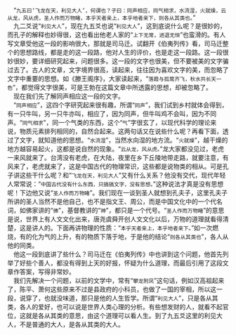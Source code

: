 &emsp;“``九五曰‘飞龙在天，利见大人’，何谓也？子曰：同声相应，同气相求，水流湿，火就燥，云从龙，风从虎，圣人作而万物睹，本乎天者亲上，本乎地者亲下，则各从其类也。``”<br>&emsp;九二爻说“``利见大人``”，现在九五爻也说“``利见大人``”，这到底说什么呢？是很妙的，而孔子的解释也妙得很，这也看出他老人家的“``上下无常，进退无恒``”也蛮滑的。有人写文章受他这一段的影响很大，那就是司马迁。试翻开《伯夷列传》看，司马迁整个的思想路线，都是走的这一段路，他对人生的评价，也是走这一段路。这一段很妙很妙，要详细研究起来，问题很多。这一段的文字也很美，但不要被美的文字骗过去了。古人的文章，文字境界很高，读起来，往往因为喜欢文字的美，而忽略了文字中重要的思想。如《滕王阁序》，大家读起来，“``落霞与孤鹜齐飞，秋水共长天一色``”，都觉得文字很美，可是王勃在这篇文章中所透露的思想，却被忽略了。<br>&emsp;现在我们先了解同声相应这一段的文字。<br>&emsp;“``同声相应``”，这四个字研究起来很有趣，所谓“``同声``”，我们试到乡村就体会得到，有一只牛叫，另一只牛亦叫，相应了，因为同声，但牛叫鸡不会叫，因为不同声。“``同气相求``”，同一个气类的东西，这个“``气``”字很玄了，以现代科学的理论来说，物质元素排列相同的，自然合起来。这两句话又在说些什么呢？再看下面，透过了文字，就知道他的思想。“``水流湿``”，当然水向湿的地方流。“``火就燥``”，越干燥的地方越容易起火，这都是说自然的现象。“``云从龙，风从虎。``”龙大家都没见过，老虎一来风就来了。台湾没有老虎，在大陆，夜里在乡下丘陵地带走路，就要注意，有风来了，老虎就来了，这是中国古代的物理常识，这些都是说物类的相从。可是孔子讲这些干什么呢？和“``飞龙在天，利见大人``”又有什么关系？他没有交代，现代年轻人常常说：“``中国古代没有什么东西，只搞搞文字，没有思想。``”这种说法才真是没有思想呢！下边他又说“``圣人作而万物睹``”。我们现在一谈到圣人就想到孔夫子，这里孔夫子所讲的圣人当然不是他自己，也不是指文王、周公，而是中国文化中的一个代名词，如佛家讲的“``佛``”，基督教讲的“``神``”，都只是一个代号。“``圣人作而万物睹``”的意思是说，世界上有人文文化出来，唐尧虞舜开创人文文化以后，万物的道理就看得清楚，这是讲人的。下面再讲物理的性质：“``本乎天者亲上，本乎地者亲下。``”如一次燃烧，有的化为气的上升，有的物质下落于地，于是他的结论“``则各从其类也``”，各人从他的同类。<br>&emsp;他这一段到底讲了些什么？司马迁在《伯夷列传》中也讲到这个问题，他首先列举了好些个善人，都没有得到上天的好报，怀疑为什么道理，而最后引用了这段文章作答案，写得非常妙。<br>&emsp;我们先解决一个问题，以前的文学中，常有“``攀龙附凤``”这句话，例如汉高祖起来了，陈平、萧何这些原来不过是县政府的小科员，也做了一国的宰相，所以这一段，说穿了，也就没味道，那只是他的人生哲学。所谓“``利见大人``”，只是各从其类，各人的爱好，也可以说是世界人类心理的分析。有些想发财的人，就看不起官位，这就是各从其类的意思，由这个道理可以看人生。到了九五爻这里的利见大人，不是普通的大人，是各从其类的大人。<br>